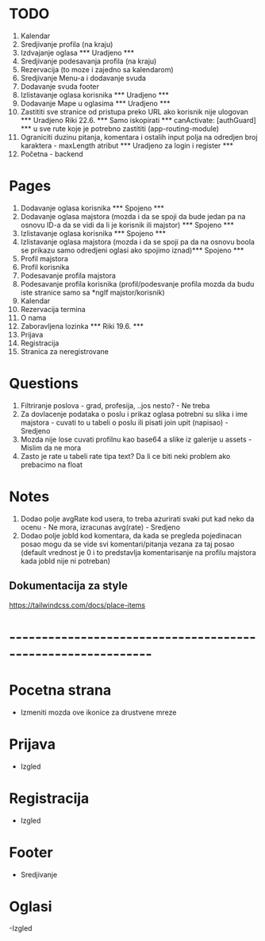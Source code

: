 # TODO

1. Kalendar
2. Sredjivanje profila (na kraju)
3. Izdvajanje oglasa *** Uradjeno *** 
4. Sredjivanje podesavanja profila (na kraju)
5. Rezervacija (to moze i zajedno sa kalendarom)
6. Sredjivanje Menu-a i dodavanje svuda
7. Dodavanje svuda footer
8. Izlistavanje oglasa korisnika *** Uradjeno *** 
7. Dodavanje Mape u oglasima *** Uradjeno *** 
9. Zastititi sve stranice od pristupa preko URL ako korisnik nije ulogovan *** Uradjeno Riki 22.6. *** 
    Samo iskopirati *** canActivate: [authGuard] *** u sve rute koje je potrebno zastititi (app-routing-module)
10. Ograniciti duzinu pitanja, komentara i ostalih input polja na odredjen broj karaktera - maxLength atribut 
*** Uradjeno za login i register ***
11. Početna - backend

# Pages

1. Dodavanje oglasa korisnika *** Spojeno ***  
2. Dodavanje oglasa majstora (mozda i da se spoji da bude jedan pa na osnovu ID-a da se vidi da li je korisnik ili majstor) *** Spojeno *** 
3. Izlistavanje oglasa korisnika *** Spojeno *** 
4. Izlistavanje oglasa majstora (mozda i da se spoji pa da na osnovu boola se prikazu samo odredjeni oglasi ako spojimo iznad)*** Spojeno *** 
5. Profil majstora
6. Profil korisnika
7. Podesavanje profila majstora
8. Podesavanje profila korisnika (profil/podesvanje profila mozda da budu iste stranice samo sa *ngIf majstor/korisnik) 
9. Kalendar
10. Rezervacija termina
11. O nama
12. Zaboravljena lozinka *** Riki 19.6. ***
13. Prijava
14. Registracija
15. Stranica za neregistrovane


# Questions

1. Filtriranje poslova - grad, profesija, ..jos nesto? - Ne treba
2. Za dovlacenje podataka o poslu i prikaz oglasa potrebni su slika i ime majstora - cuvati to u tabeli o poslu ili pisati join upit (napisao) - Sredjeno
3. Mozda nije lose cuvati profilnu kao base64 a slike iz galerije u assets - Mislim da ne mora
4. Zasto je rate u tabeli rate tipa text? Da li ce biti neki problem ako prebacimo na float


# Notes

1. Dodao polje avgRate kod usera, to treba azurirati svaki put kad neko da ocenu - Ne mora, izracunas avg(rate) - Sredjeno
2. Dodao polje jobId kod komentara, da kada se pregleda pojedinacan posao mogu da se vide svi komentari/pitanja
vezana za taj posao (default vrednost je 0 i to predstavlja komentarisanje na profilu majstora kada jobId nije
ni potreban)

## Dokumentacija za style
https://tailwindcss.com/docs/place-items




# ------------------------------------------------------------

# Pocetna strana
- Izmeniti mozda ove ikonice za drustvene mreze

# Prijava
- Izgled

# Registracija
- Izgled

# Footer
- Sredjivanje

# Oglasi
-Izgled




